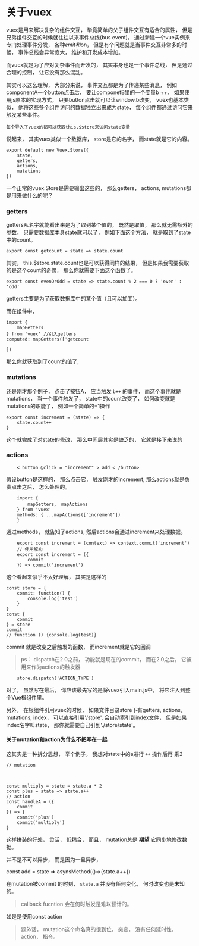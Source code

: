 # 关于vuex

vuex是用来解决复杂的组件交互， 毕竟简单的父子组件交互有适合的属性， 但是兄弟组件交互的时候就往往以来事件总线(bus event)， 通过新建一个vue实例来专门处理事件分发， 各种$emit和$on， 但是有个问题就是当事件交互非常多的时候， 事件总线会异常庞大， 维护和开发成本增加。 

而vuex就是为了应对复杂事件而开发的， 其实本身也是一个事件总线， 但是通过合理的控制， 让它没有那么混乱。 

其实可以这么理解， 大部分来说， 事件交互都是为了传递某些消息， 例如componentA一个button点击后， 要让componetB里的一个变量b ++， 如果使用js原本的实现方式， 只要button点击就可以让window.b改变， vuex也基本类似， 他将这些多个组件访问的数据独立出来成为state， 每个组件都通过访问它来触发某些事件。 

 `每个导入了vuex的都可以获取this.$store来访问state变量` 

说起来， 其实vuex类似一个数据库， store是它的名字， 而state就是它的内容。 

	export default new Vuex.Store({
	    state, 
	    getters, 
	    actions, 
	    mutations
	})

一个正常的vuex.Store是需要输出这些的， 那么getters， actions, mutations都是用来做什么的呢？ 

### getters

getters从名字就能看出来是为了取到某个值的， 既然是取值， 那么就无需额外的参数， 只需要数据库本身state就可以了， 例如下面这个方法， 就是取到了state中的count。 

	export const getcount = state => state.count

其实， this.$store.state.count也是可以获得同样的结果， 但是如果我需要获取的是这个count的奇偶， 那么你就需要下面这个函数了。 

	export const evenOrOdd = state => state.count % 2 === 0 ? 'even' : 'odd'

getters主要是为了获取数据库中的某个值（且可以加工）。 

而在组件中， 

	import {
	    mapGetters
	} from 'vuex' //引入getters
	computed: mapGetters(['getcount'

  	])

那么你就获取到了count的值了, 

### mutations

还是刚才那个例子， 点击了按钮A， 应当触发 `b++` 的事件， 而这个事件就是mutations， 当一个事件触发了， state中的count改变了， 如何改变就是mutations的职能了， 例如一个简单的+1操作

	export const increment = (state) => {
	    state.count++
	}

这个就完成了对state的修改， 那么中间层其实是缺乏的， 它就是接下来说的

### actions

		< button @click = "increment" > add < /button>

假设button是这样的， 那么点击它， 触发刚才的increment, 那么actions就是负责点击之后， 怎么处理的。 

		import {
		    mapGetters， mapActions
		} from 'vuex'
		methods: { ...mapActions(['increment'])
		}

通过methods， 就告知了actions, 然后actions会通过increment来处理数据。 

		export const increment = (context) => context.commit('increment')
		// 使用解构
		export const increment = ({
		    commit
		}) => commit('increment')

这个看起来似乎不太好理解， 其实是这样的

	const store = {
	    commit: function() {
	        console.log('test')
	    }
	}
	const {
	    commit
	} = store
	commit
	// function () {console.log(test)}

commit 就是改变之后触发的函数， 而increment就是它的回调

> ps： dispatch在2.0之前， 功能就是现在的commit， 而在2.0之后， 它被用来作为actions的触发器

		store.dispatch('ACTION_TYPE')

对了， 虽然写在最后， 你应该最先写的是将vuex引入main.js中， 将它注入到整个Vue根组件里。 

另外， 在根组件引用vuex的时候， 如果文件目录store下有getters, actions, mutations, index， 可以直接引用'/store', 会自动索引到index文件， 但是如果index名字叫state， 那你就需要自己引到'./store/state'。 

#### 关于mutation和action为什么不把写在一起

这其实是一种拆分思想， 举个例子， 我想对state中的a进行 `++` 操作后再 乘2

	// mutation

	

	const multiply = state = state.a * 2
	const plus = state => state.a++
	// action
	const handleA = ({
	    commit
	}) => {
	    commit('plus')
	    commit('multiply')
	}

	
这样拼装的好处， 灵活， 低耦合， 而且， mutation总是 **期望** 它同步地修改数据。 

并不是不可以异步， 而是因为一旦异步， 

const add = state => asynsMethod(()=>{state.a++})

在mutation被commit 的时刻， `state.a` 并没有任何变化， 何时改变也是未知的。 

> callback fucntion 会在何时触发是难以预计的。 

如是是使用const action 

> 题外话， mutation这个命名真的很到位， 突变， 没有任何延时性， action， 指令。 


